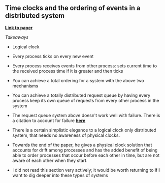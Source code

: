 ## Time clocks and the ordering of events in a distributed system

**[Link to paper](https://www.microsoft.com/en-us/research/wp-content/uploads/2016/12/Time-Clocks-and-the-Ordering-of-Events-in-a-Distributed-System.pdf)**

_Takeaways_

* Logical clock
 * Every process ticks on every new event
 * Every process receives events from other process: sets current time to the received process time if it is greater and then ticks
 * You can achieve a total ordering for a system with the above two mechanisms
 * You can achieve a totally distributed request queue by having every process keep its own queue of requests from every other process in the system
 * The request queue system above doesn't work well with failure. There is a citation to account for failure **[here](http://citeseerx.ist.psu.edu/viewdoc/download?doi=10.1.1.299.8315&rep=rep1&type=pdf)**
 * There is a certain simplistic elegance to a logical clock only distributed system, that needs no awareness of physical clocks.

* Towards the end of the paper, he gives a physical clock solution that accounts for drift among processes and has the added benefit of being able to order processes that occur before each other in time, but are not aware of each other when they start.
 * I did not read this section very actively; it would be worth returning to if I want to dig deeper into these types of systems
